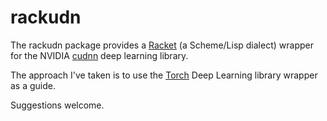 # rackudn

The rackudn package provides a [Racket](https://racket-lang.org/) (a Scheme/Lisp dialect)  wrapper for the NVIDIA [cudnn](https://developer.nvidia.com/cudnn) deep learning library.

The approach I've taken is to use the [Torch](https://github.com/soumith/cudnn.torch/blob/master/ffi.lua) Deep Learning library wrapper as a guide.

Suggestions welcome.
